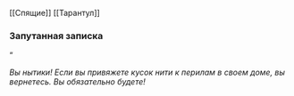 [[Спящие]] [[Тарантул]] 

### Запутанная записка

“

_Вы нытики! Если вы привяжете кусок нити к перилам в своем доме, вы вернетесь. Вы обязательно будете!_

